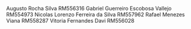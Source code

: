 Augusto Rocha Silva RM556316
Gabriel Guerreiro Escobosa Vallejo RM554973
Nicolas Lorenzo Ferreira da Silva RM557962
Rafael Menezes Viana RM558287
Vitoria Fernandes Davi RM556028
